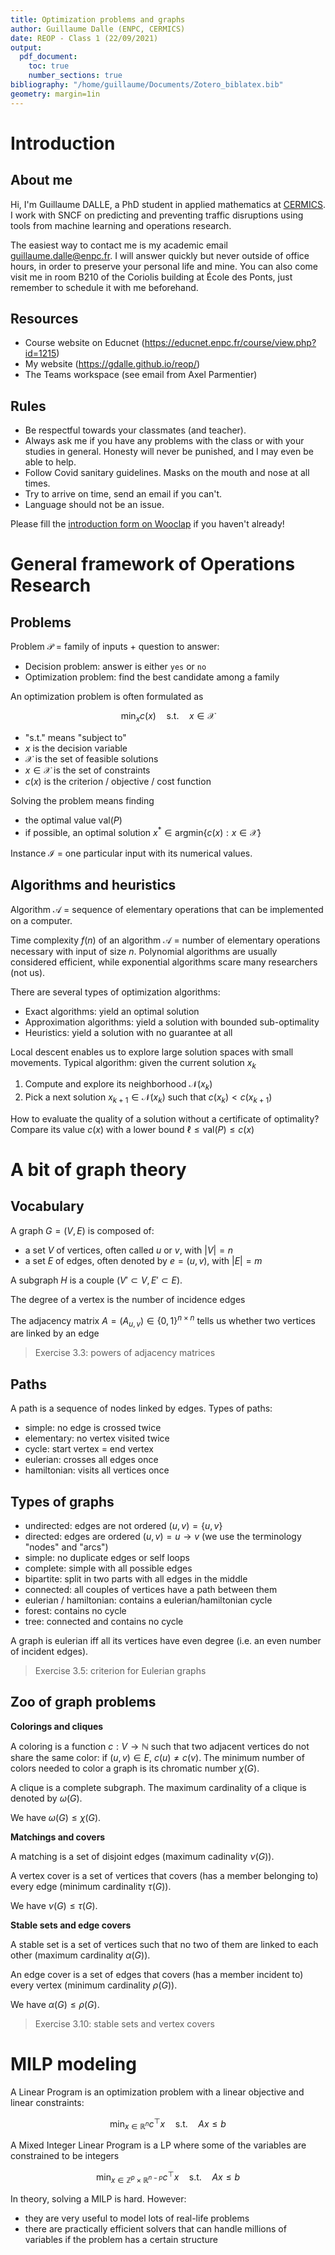 ```yaml
---
title: Optimization problems and graphs
author: Guillaume Dalle (ENPC, CERMICS)
date: REOP - Class 1 (22/09/2021)
output:
  pdf_document:
    toc: true
    number_sections: true
bibliography: "/home/guillaume/Documents/Zotero_biblatex.bib"
geometry: margin=1in
---
```


# Introduction

## About me

Hi, I'm Guillaume DALLE, a PhD student in applied mathematics at [CERMICS](https://cermics-lab.enpc.fr/). I work with SNCF on predicting and preventing traffic disruptions using tools from machine learning and operations research.

The easiest way to contact me is my academic email <a href="mailto:guillaume.dalle@enpc.fr">guillaume.dalle@enpc.fr</a>. I will answer quickly but never outside of office hours, in order to preserve your personal life and mine. You can also come visit me in room B210 of the Coriolis building at École des Ponts, just remember to schedule it with me beforehand.

## Resources

- Course website on Educnet (<https://educnet.enpc.fr/course/view.php?id=1215>)
- My website (<https://gdalle.github.io/reop/>)
- The Teams workspace (see email from Axel Parmentier)

## Rules

- Be respectful towards your classmates (and teacher).
- Always ask me if you have any problems with the class or with your studies in general. Honesty will never be punished, and I may even be able to help.
- Follow Covid sanitary guidelines. Masks on the mouth and nose at all times.
- Try to arrive on time, send an email if you can't.
- Language should not be an issue.

Please fill the [introduction form on Wooclap](https://www.wooclap.com/REOP2021GDADMIN) if you haven't already!

# General framework of Operations Research

## Problems

Problem $\mathcal{P}$ = family of inputs + question to answer:

- Decision problem: answer is either `yes` or `no`
- Optimization problem: find the best candidate among a family

An optimization problem is often formulated as

$$ \min_x c(x) \quad \text{s.t.} \quad x \in \mathcal{X} \tag{P} $$

- "s.t." means "subject to"
- $x$ is the decision variable
- $\mathcal{X}$ is the set of feasible solutions
- $x \in \mathcal{X}$ is the set of constraints
- $c(x)$ is the criterion / objective / cost function

Solving the problem means finding

- the optimal value $\mathrm{val}(P)$
- if possible, an optimal solution $x^* \in \mathrm{argmin}\{c(x): x \in \mathcal{X}\}$

Instance $\mathcal{I}$ = one particular input with its numerical values.

## Algorithms and heuristics

Algorithm $\mathcal{A}$ = sequence of elementary operations that can be implemented on a computer.

Time complexity $f(n)$ of an algorithm $\mathcal{A}$ = number of elementary operations necessary with input of size $n$.
Polynomial algorithms are usually considered efficient, while exponential algorithms scare many researchers (not us).

There are several types of optimization algorithms:

- Exact algorithms: yield an optimal solution
- Approximation algorithms: yield a solution with bounded sub-optimality
- Heuristics: yield a solution with no guarantee at all

Local descent enables us to explore large solution spaces with small movements.
Typical algorithm: given the current solution $x_k$

1. Compute and explore its neighborhood $\mathcal{N}(x_k)$
2. Pick a next solution $x_{k+1} \in \mathcal{N}(x_{k})$ such that $c(x_k) < c(x_{k+1})$

How to evaluate the quality of a solution without a certificate of optimality? Compare its value $c(x)$ with a lower bound $\ell \leq \mathrm{val}(P) \leq c(x)$

# A bit of graph theory

## Vocabulary

A graph $G = (V, E)$ is composed of:

- a set $V$ of vertices, often called $u$ or $v$, with $|V|=n$
- a set $E$ of edges, often denoted by $e = (u, v)$, with $|E|=m$

A subgraph $H$ is a couple $(V' \subset V, E' \subset E)$.

The degree of a vertex is the number of incidence edges

The adjacency matrix $A = (A_{u,v}) \in \{0, 1\}^{n\times n}$ tells us whether two vertices are linked by an edge

> Exercise 3.3: powers of adjacency matrices

## Paths

A path is a sequence of nodes linked by edges. Types of paths:

- simple: no edge is crossed twice
- elementary: no vertex visited twice
- cycle: start vertex = end vertex
- eulerian: crosses all edges once
- hamiltonian: visits all vertices once

## Types of graphs

- undirected: edges are not ordered $(u, v) = \{u, v\}$
- directed: edges are ordered $(u, v) = u \to v$ (we use the terminology "nodes" and "arcs")
- simple: no duplicate edges or self loops
- complete: simple with all possible edges
- bipartite: split in two parts with all edges in the middle
- connected: all couples of vertices have a path between them
- eulerian / hamiltonian: contains a eulerian/hamiltonian cycle
- forest: contains no cycle
- tree: connected and contains no cycle 

A graph is eulerian iff all its vertices have even degree (i.e. an even number of incident edges).

> Exercise 3.5: criterion for Eulerian graphs

## Zoo of graph problems

**Colorings and cliques**

A coloring is a function $c: V \to \mathbb{N}$ such that two adjacent vertices do not share the same color: if $(u, v) \in E$, $c(u) \neq c(v)$. The minimum number of colors needed to color a graph is its chromatic number $\chi(G)$.

A clique is a complete subgraph. The maximum cardinality of a clique is denoted by $\omega(G)$.

We have $\omega(G) \leq \chi(G)$.

**Matchings and covers**

A matching is a set of disjoint edges (maximum cadinality $\nu(G)$).

A vertex cover is a set of vertices that covers (has a member belonging to) every edge (minimum cardinality $\tau(G)$).

We have $\nu(G) \leq \tau(G)$.

**Stable sets and edge covers**

A stable set is a set of vertices such that no two of them are linked to each other (maximum cardinality $\alpha(G)$).

An edge cover is a set of edges that covers (has a member incident to) every vertex (minimum cardinality $\rho(G)$).

We have $\alpha(G) \leq \rho(G)$.

> Exercise 3.10: stable sets and vertex covers

# MILP modeling

A Linear Program is an optimization problem with a linear objective and linear constraints:

$$\min_{x \in \mathbb{R}^n} c^\top x \quad \text{s.t.} \quad Ax \leq b \tag{LP}$$

A Mixed Integer Linear Program is a LP where some of the variables are constrained to be integers

$$\min_{x \in \mathbb{Z}^p \times \mathbb{R}^{n-p}} c^\top x \quad \text{s.t.} \quad Ax \leq b \tag{MILP}$$

In theory, solving a MILP is hard. However:

- they are very useful to model lots of real-life problems
- there are practically efficient solvers that can handle millions of variables if the problem has a certain structure
